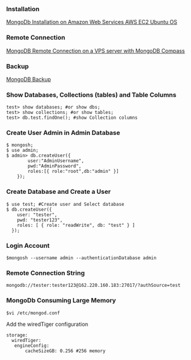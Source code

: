 ### Installation
[MongoDb Installation on Amazon Web Services AWS EC2 Ubuntu OS](https://medium.com/@johnmark_76235/mongodb-installation-on-amazon-web-services-ec2-ubuntu-os-060c8a6bf7d2)

### Remote Connection
[MongoDB Remote Connection on a VPS server with MongoDB Compass](https://medium.com/@johnmark_76235/mongodb-remote-connection-with-mongodb-compass-1af3d13a349a)

### Backup
[MongoDB Backup](https://medium.com/@johnmark_76235/mongodb-backup-70ae4961f274)

### Show Databases, Collections (tables) and Table Columns
```vim
test> show databases; #or show dbs;
test> show collections; #or show tables;
test> db.test.findOne(); #show Collection columns
```
### Create User Admin in Admin Database
```vim
$ mongosh;
$ use admin;
$ admin> db.createUser({
        user:"AdminUsername",
        pwd:"AdminPassword",
        roles:[{ role:"root",db:"admin" }]
    });
```
### Create Database and Create a User
```vim
$ use test; #Create user and Select database
$ db.createUser({
    user: "tester",
    pwd: "tester123",
    roles: [ { role: "readWrite", db: "test" } ]
  });
```
### Login Account
```vim
$mongosh --username admin --authenticationDatabase admin
```
### Remote Connection String
```vim
mongodb://tester:tester123@162.220.160.183:27017/?authSource=test
```
### MongoDb Consuming Large Memory
```vim
$vi /etc/mongod.conf
```
Add the wiredTiger configuration
```vim
storage:
  wiredTiger:
   engineConfig:
       cacheSizeGB: 0.256 #256 memory
```
